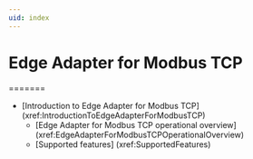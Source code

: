 ```yaml
---
uid: index
---
```


# Edge Adapter for Modbus TCP

=======

- [Introduction to Edge Adapter for Modbus TCP] (xref:IntroductionToEdgeAdapterForModbusTCP)
  - [Edge Adapter for Modbus TCP operational overview] (xref:EdgeAdapterForModbusTCPOperationalOverview)
  - [Supported features] (xref:SupportedFeatures)
